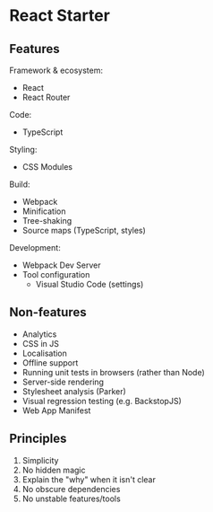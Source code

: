 # React Starter

## Features
Framework & ecosystem:
* React
* React Router

Code:
* TypeScript

Styling:
* CSS Modules

Build:
* Webpack
* Minification
* Tree-shaking
* Source maps (TypeScript, styles)

Development:
* Webpack Dev Server
* Tool configuration
  * Visual Studio Code (settings)

## Non-features
* Analytics
* CSS in JS
* Localisation
* Offline support
* Running unit tests in browsers (rather than Node)
* Server-side rendering
* Stylesheet analysis (Parker)
* Visual regression testing (e.g. BackstopJS)
* Web App Manifest

## Principles
1. Simplicity
1. No hidden magic
1. Explain the "why" when it isn't clear
1. No obscure dependencies
1. No unstable features/tools
